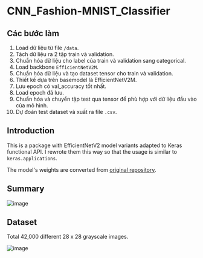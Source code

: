 # CNN_Fashion-MNIST_Classifier

## Các bước làm
1. Load dữ liệu từ file `/data`.
2. Tách dữ liệu ra 2 tập train và validation.
3. Chuẩn hóa dữ liệu cho label của train và validation sang categorical.
4. Load backbone `EfficientNetV2M`.
5. Chuẩn hóa dữ liệu và tạo dataset tensor cho train và validation.
6. Thiết kế dựa trên basemodel là EfficientNetV2M.
7. Lưu epoch có val_accuracy tốt nhất.
8. Load epoch đã lưu.
9. Chuẩn hóa và chuyển tập test qua tensor để phù hợp với dữ liệu đầu vào của mô hình.
10. Dự đoán test dataset và xuất ra file `.csv`.

## Introduction
This is a package with EfficientNetV2 model variants adapted to Keras functional API.
I rewrote them this way so that the usage is similar to `keras.applications`.

The model's weights are converted from [original repository](https://github.com/google/automl/tree/master/efficientnetv2).

## Summary
![image](https://github.com/M1nhHoang/CNN_Fashion-MNIST_Classifier/assets/106025710/4dea9c05-e6ab-4e37-b79a-8e884ff8a8c5)


## Dataset
Total 42,000 different 28 x 28 grayscale images.  

![image](https://github.com/M1nhHoang/MLP_For_Classifier_Images/assets/106025710/45fff3a8-0774-46e4-8e9a-8dbc994bc15e)
